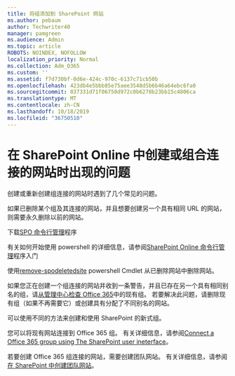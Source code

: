 ```yaml
---
title: 将组添加到 SharePoint 网站
ms.author: pebaum
author: Techwriter40
manager: pamgreen
ms.audience: Admin
ms.topic: article
ROBOTS: NOINDEX, NOFOLLOW
localization_priority: Normal
ms.collection: Adm_O365
ms.custom: ''
ms.assetid: f7d730bf-0d6e-424c-970c-6137c71cb50b
ms.openlocfilehash: 423db4e5bbb85e75aee3548d5b6b46a64ebc6fa0
ms.sourcegitcommit: 037331d71f06750d972c0b6278b23bb15c4806ca
ms.translationtype: MT
ms.contentlocale: zh-CN
ms.lasthandoff: 10/18/2019
ms.locfileid: "36750510"
---
```

# <a name="issues-when-creating-or-group-connected-sites-in-sharepoint-online"></a>在 SharePoint Online 中创建或组合连接的网站时出现的问题

创建或重新创建组连接的网站时遇到了几个常见的问题。

 如果已删除某个组及其连接的网站，并且想要创建另一个具有相同 URL 的网站，则需要永久删除以前的网站。

下载[SPO 命令行管理](https://support.office.com/article/introduction-to-the-sharepoint-online-management-shell-c16941c3-19b4-4710-8056-34c034493429)程序

 有关如何开始使用 powershell 的详细信息，请参阅[SharePoint Online 命令行管理](https://docs.microsoft.com/powershell/module/sharepoint-online/remove-sposite?view=sharepoint-ps)程序入门

使用[remove-spodeletedsite](https://docs.microsoft.com/powershell/module/sharepoint-online/remove-sposite?view=sharepoint-ps) powershell Cmdlet 从已删除网站中删除网站。

如果您正在创建一个组连接的网站并收到一条警告，并且已存在另一个具有相同别名的组，请[从管理中心检查 Office 365](https://admin.microsoft.com/Adminportal/Home?source=applauncher#/groups)中的现有组。 若要解决此问题，请删除现有组（如果不再需要它）或创建具有分配了不同别名的网站。

可以使用不同的方法来创建和使用 SharePoint 的新式组。

您可以将现有网站连接到 Office 365 组。 有关详细信息，请参阅[Connect a Office 365 group using The SharePoint user ineterface](https://docs.microsoft.com/sharepoint/dev/transform/modernize-connect-to-office365-group#connect-an-office-365-group-using-the-sharepoint-user-interface)。

若要创建 Office 365 组连接的网站，需要创建团队网站。 有关详细信息，请参阅[在 SharePoint 中创建团队网站](https://support.office.com/article/create-a-team-site-in-sharepoint-ef10c1e7-15f3-42a3-98aa-b5972711777d)。


